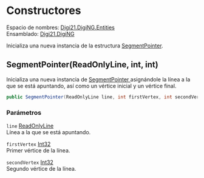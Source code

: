 # Constructores

Espacio de nombres: [Digi21.DigiNG.Entities](../)  
Ensamblado: [Digi21.DigiNG](../../)

Inicializa una nueva instancia de la estructura [SegmentPointer](./).

## SegmentPointer\(ReadOnlyLine, int, int\)

Inicializa una nueva instancia de [SegmentPointer ](./)asignándole la línea a la que se está apuntando, así como un vértice inicial y un vértice final.

```csharp
public SegmentPointer(ReadOnlyLine line, int firstVertex, int secondVertex);
```

### Parámetros

`line` [ReadOnlyLine](../readonlyline/)  
Línea a la que se está apuntando.

`firstVertex` [Int32](https://docs.microsoft.com/en-us/dotnet/api/system.int32?view=net-5.0)  
Primer vértice de la línea.

`secondVertex` [Int32](https://docs.microsoft.com/en-us/dotnet/api/system.int32?view=net-5.0)  
Segundo vértice de la línea.





